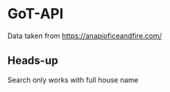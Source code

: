 # GoT-API

Data taken from https://anapioficeandfire.com/


## Heads-up
Search only works with full house name

